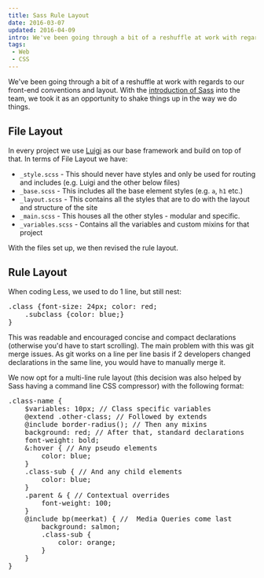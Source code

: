 ```yaml
---
title: Sass Rule Layout
date: 2016-03-07
updated: 2016-04-09
intro: We've been going through a bit of a reshuffle at work with regards to our front-end conventions and layout. With the introduction of Sass into the team, we took it ...
tags:
 - Web
 - CSS
---
```


<p>We've been going through a bit of a reshuffle at work with regards to our front-end conventions and layout. With the <a href="http://www.mikestreety.co.uk/blog/from-less-to-sass">introduction of Sass</a> into the team, we took it as an opportunity to shake things up in the way we do things.</p>

<h2>File Layout</h2>







<p>In every project we use <a href="https://github.com/bozboz/luigi">Luigi</a> as our base framework and build on top of that. In terms of File Layout we have:</p>







<ul><li><code>_style.scss</code> - This should never have styles and only be used for routing and includes (e.g. Luigi and the other below files)</li><li><code>_base.scss</code> - This includes all the base element styles (e.g. <code>a</code>, <code>h1</code> etc.)</li><li><code>_layout.scss</code> - This contains all the styles that are to do with the layout and structure of the site</li><li><code>_main.scss</code> - This houses all the other styles - modular and specific.</li><li><code>_variables.scss</code> - Contains all the variables and custom mixins for that project</li></ul>







<p>With the files set up, we then revised the rule layout.</p>







<h2>Rule Layout</h2>







<p>When coding Less, we used to do 1 line, but still nest:</p>







<pre class="language-scss">.class {font-size: 24px; color: red;
    .subclass {color: blue;}
}</pre>













<p>This was readable and encouraged concise and compact declarations (otherwise you'd have to start scrolling). The main problem with this was git merge issues. As git works on a line per line basis if 2 developers changed declarations in the same line, you would have to manually merge it.</p>







<p>We now opt for a multi-line rule layout (this decision was also helped by Sass having a command line CSS compressor) with the following format:</p>







<pre class="language-scss">.class-name {
    $variables: 10px; // Class specific variables
    @extend .other-class; // Followed by extends
    @include border-radius(); // Then any mixins
    background: red; // After that, standard declarations
    font-weight: bold;
    &:hover { // Any pseudo elements
        color: blue;
    }
    .class-sub { // And any child elements
        color: blue;
    }
    .parent & { // Contextual overrides
        font-weight: 100;
    }
    @include bp(meerkat) { //  Media Queries come last
        background: salmon;
        .class-sub {
            color: orange;
        }
    }
}</pre>